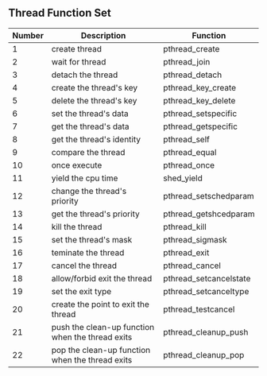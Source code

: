 ## Thread Function Set

| Number | Description                                      | Function               |
| ------ | ------------------------------------------------ | ---------------------- |
| 1      | create thread                                    | pthread_create         |
| 2      | wait for thread                                  | pthread_join           |
| 3      | detach the thread                                | pthread_detach         |
| 4      | create the thread's key                          | pthread_key_create     |
| 5      | delete the thread's key                          | pthread_key_delete     |
| 6      | set the thread's data                            | pthread_setspecific    |
| 7      | get the thread's data                            | pthread_getspecific    |
| 8      | get the thread's identity                        | pthread_self           |
| 9      | compare the thread                               | pthread_equal          |
| 10     | once execute                                     | pthread_once           |
| 11     | yield the cpu time                               | shed_yield             |
| 12     | change the thread's priority                     | pthread_setschedparam  |
| 13     | get the thread's priority                        | pthread_getshcedparam  |
| 14     | kill the thread                                  | pthread_kill           |
| 15     | set the thread's mask                            | pthread_sigmask        |
| 16     | teminate the thread                              | pthread_exit           |
| 17     | cancel the thread                                | pthread_cancel         |
| 18     | allow/forbid exit the thread                     | pthread_setcancelstate |
| 19     | set the exit type                                | pthread_setcanceltype  |
| 20     | create the point to exit the thread              | pthread_testcancel     |
| 21     | push the clean-up function when the thread exits | pthread_cleanup_push   |
| 22     | pop the clean-up function when the thread exits  | pthread_cleanup_pop    |

